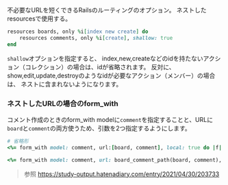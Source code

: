 
不必要なURLを短くできるRailsのルーティングのオプション。
ネストしたresourcesで使用する。

```ruby
resources boards, only %i[index new create] do
	resources comments, only %i[create], shallow: true
end
```

`shallow`オプションを指定すると、
index,new,createなどのidを持たないアクション（コレクション）の場合は、idが省略されます。
反対に、show,edit,update,destroyのようなidが必要なアクション（メンバー）の場合は、
ネストに含まれないようになります。

### ネストしたURLの場合のform_with

コメント作成のときのform_with
modelに`comment`を指定することと、URLに`board`と`comment`の両方使うため、引数を2つ指定するようにします。

```ruby
# 省略形
<%= form_with model: comment, url:[board, comment], local: true do |f| %>  
```

```ruby
<%= form_with model: comment, url: board_comment_path(board, comment), local: true do |f| %>
```

>参照
>https://study-output.hatenadiary.com/entry/2021/04/30/203733
>